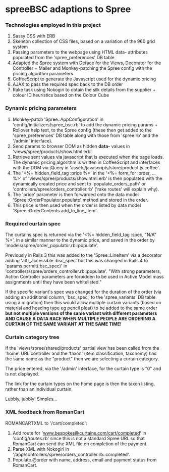 # spreeBSC adaptions to Spree #

### Technologies employed in this project ###

1. Sassy CSS with ERB
2. Skeleton collection of CSS files, based on a variation of the 960 grid system
3. Passing parameters to the webpage using HTML data- attributes populated from the 'spree_preferences' DB table
4. Adapted the Spree system with Deface for the Views, Decorator for the Controller + Mailer and Monkey-patching
   the Spree config with the pricing algorithm parameters
5. CoffeeScript to generate the Javascript used for the dynamic pricing
6. AJAX to pass the required spec back to the DB order
7. Rake task using Nokogiri to obtain the silk details from the supplier + colour ID heuristics based on the 
   Colour Cube

### Dynamic pricing parameters ###

1. Monkey-patch 'Spree::AppConfiguration' in 'config/initializers/spree_bsc.rb' to add the dynamic pricing params 
   \+ Rollover help text, to the Spree config (these then get added to the 'spree_preferences' DB table along with 
   those from 'spree.rb' 
   and the '/admin' interface).
2. Send params to browser DOM as hidden **data-** values in 'views/spree/products/show.html.erb'.
3. Retrieve sent values via javascript that is executed when the page loads. The dynamic pricing algorithm is 
   written in CoffeeScript and interfaces with the DOM via jQuery in 'assets/javascripts/store/product.js.coffee'.
4. The '<%= hidden_field_tag :price %>' in the '<%= form_for :order, ... %>' of 'views/spree/products/show.html.erb'
   is then populated with the dynamically created price and sent to 'populate_orders_path' or 
   'controllers/spree/orders_controller.rb' ('rake routes' will explain why).
5. The 'price' parameter is then forwarded onto the data model 'Spree::OrderPopulator.populate' method 
   and stored in the order.
6. This price is then used when the order is listed by data model 'Spree::OrderContents.add_to_line_item'.

### Required curtain spec ###

The curtains spec is returned via the '<%= hidden_field_tag :spec, "N/A" %>', in a similar manner to the dynamic 
price, and saved in the order by 'models/spree/order_populator.rb::populate'.

Previously in Rails 3 this was added to the 'Spree::LineItem' via a decorator adding 'attr_accessible :bsc_spec' but this was changed in Rails 4 to 'params.permit(:bsc_spec)' in 'controllers/spree/orders_controller.rb::populate'.  "With strong parameters, Action Controller parameters are forbidden to be used in Active Model mass assignments until they have been whitelisted."

If the specific variant's spec was changed for the duration of the order (via adding an additional column, 'bsc_spec', to the 'spree_variants' DB table using a migration) then this would allow multiple curtain variants (based on material and heading type eg pencil pleat) to be added to the 
same order **but not multiple versions of the same variant with different parameters AND CAUSE A DATA RACE WHEN 
MULTIPLE PEOPLE ARE ORDERING A CURTAIN OF THE SAME VARIANT AT THE SAME TIME!**

### Curtain category tree ###

If the 'views/spree/shared/products' partial view has been called from the 'home' URL controller and the 'taxon' 
(item classification, taxonomy) has the same name as the "product" then we are selecting a curtain category.

The price entered, via the '/admin' interface, for the curtain type is "0" and is not displayed.

The link for the curtain types on the home page is then the taxon listing, rather than an individual curtain.

Lubbly, jubbly!  Simples...

### XML feedback from RomanCart ###

ROMANCARTXML to '/cart/completed':

1. Add route for 'www.bespokesilkcurtains.com/cart/completed' in 'config/routes.rb' since this is not a standard
   Spree URL so that RomanCart can send the XML file on completion of the payment.
2. Parse XML with Nokogiri in '/app/controllers/spree/orders_controller.rb::completed'.
3. Populate @order with name, address, email and payment status from RomanCart.

